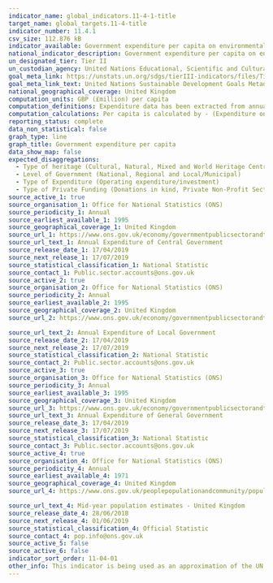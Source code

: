 ```yaml
---
indicator_name: global_indicators.11-4-1-title
target_name: global_targets.11-4-title
indicator_number: 11.4.1
csv_size: 112.876 kB
indicator_available: Government expenditure per capita on environmental protection and recreation, culture and religion
national_indicator_description: Government expenditure per capita on environmental protection and recreation, culture and religion with a detailed breakdown of spending in both areas and by level of government.
un_designated_tier: Tier II
un_custodian_agency: United Nations Educational, Scientific and Cultural Organization (UNESCO)
goal_meta_link: https://unstats.un.org/sdgs/tierIII-indicators/files/Tier3-11-04-01.pdf
goal_meta_link_text: United Nations Sustainable Development Goals Metadata (PDF 4.0 MB)
national_geographical_coverage: United Kingdom
computation_units: GBP (£million) per capita
computation_definitions: Expenditure data has been extracted from annual expenditures of central and local government using UN Classification of the Functions of Government (COFOG) codes for ‘Environmental protection’ GF05 and ‘Recreation, culture and religion’ GF08.
computation_calculations: Per capita is calculated by - (Expenditure on environmental protection or recreation, culture and religion / UK Mid-Year Population) *1,000,000
reporting_status: complete
data_non_statistical: false
graph_type: line
graph_title: Government expenditure per capita
data_show_map: false
expected_disaggregations:
  - Type of heritage (Cultural, Natural, Mixed and World Heritage Centre designation)
  - Level of Government (National, Regional and Local/Municipal)
  - Type of Expenditure (Operating expenditure/investment)
  - Type of Private Funding (Donations in kind, Private Non-Profit Sector and Sponsorship)
source_active_1: true
source_organisation_1: Office for National Statistics (ONS)
source_periodicity_1: Annual
source_earliest_available_1: 1995
source_geographical_coverage_1: United Kingdom
source_url_1: https://www.ons.gov.uk/economy/governmentpublicsectorandtaxes/publicspending/datasets/esatable11annualexpenditureofcentralgovernment
source_url_text_1: Annual Expenditure of Central Government
source_release_date_1: 17/04/2019
source_next_release_1: 17/07/2019
source_statistical_classification_1: National Statistic
source_contact_1: Public.sector.accounts@ons.gov.uk
source_active_2: true
source_organisation_2: Office for National Statistics (ONS)
source_periodicity_2: Annual
source_earliest_available_2: 1995
source_geographical_coverage_2: United Kingdom
source_url_2: https://www.ons.gov.uk/economy/governmentpublicsectorandtaxes/publicspending/datasets/esatable11annualexpenditurelocalgovernment

source_url_text_2: Annual Expenditure of Local Government
source_release_date_2: 17/04/2019
source_next_release_2: 17/07/2019
source_statistical_classification_2: National Statistic
source_contact_2: Public.sector.accounts@ons.gov.uk
source_active_3: true
source_organisation_3: Office for National Statistics (ONS)
source_periodicity_3: Annual
source_earliest_available_3: 1995
source_geographical_coverage_3: United Kingdom
source_url_3: https://www.ons.gov.uk/economy/governmentpublicsectorandtaxes/publicspending/datasets/esatable11annualexpenditureofgeneralgovernment
source_url_text_3: Annual Expenditure of General Government
source_release_date_3: 17/04/2019
source_next_release_3: 17/07/2019
source_statistical_classification_3: National Statistic
source_contact_3: Public.sector.accounts@ons.gov.uk
source_active_4: true
source_organisation_4: Office for National Statistics (ONS)
source_periodicity_4: Annual
source_earliest_available_4: 1971
source_geographical_coverage_4: United Kingdom
source_url_4: https://www.ons.gov.uk/peoplepopulationandcommunity/populationandmigration/populationestimates/timeseries/ukpop/pop

source_url_text_4: Mid-year population estimates - United Kingdom
source_release_date_4: 28/06/2018
source_next_release_4: 01/06/2019
source_statistical_classification_4: Official Statistic 
source_contact_4: pop.info@ons.gov.uk
source_active_5: false
source_active_6: false
indicator_sort_order: 11-04-01
other_info: This indicator is being used as an approximation of the UN SDG Indicator. Where possible, we will work to identify or develop UK data to meet the global indicator specification. This indicator has not been identified in collaboration with topic experts.
---
```

